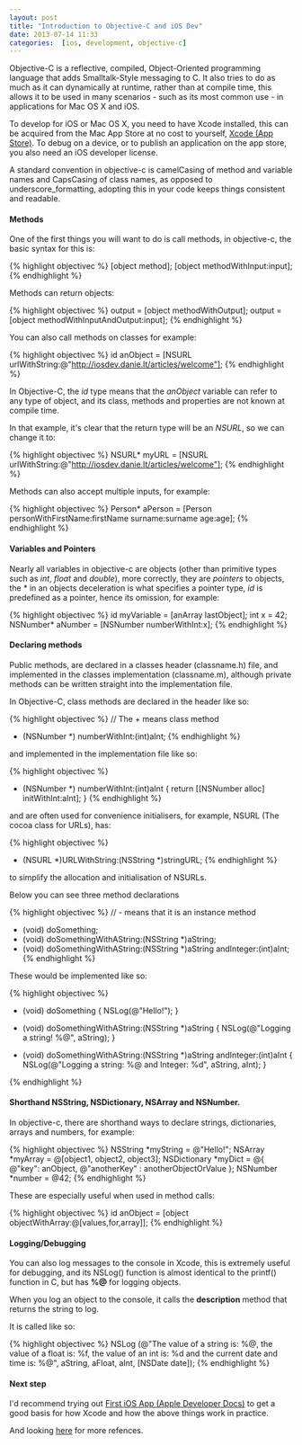```yaml
---
layout: post
title: "Introduction to Objective-C and iOS Dev"
date: 2013-07-14 11:33
categories:  [ios, development, objective-c]
---
```


Objective-C is a reflective, compiled, Object-Oriented programming language that adds Smalltalk-Style messaging to C. 
It also tries to do as much as it can dynamically at runtime, rather than at compile time, this allows it to be used in many scenarios - such as its most common use - in applications for Mac OS X and iOS. 
<!-- more -->
To develop for iOS or Mac OS X, you need to have Xcode installed, this can be acquired from the Mac App Store at no cost to yourself, [Xcode (App Store)](https://itunes.apple.com/gb/app/xcode/id497799835?mt=12). 
To debug on a device, or to publish an application on the app store, you also need an iOS developer license.

A standard convention in objective-c is camelCasing of method and variable names and CapsCasing of class names, as opposed to underscore_formatting, adopting this in your code keeps things consistent and readable.


#### Methods

One of the first things you will want to do is call methods, in objective-c, the basic syntax for this is:

{% highlight objectivec %}
[object method];
[object methodWithInput:input];
{% endhighlight %}

Methods can return objects:

{% highlight objectivec %}
output = [object methodWithOutput];
output = [object methodWithInputAndOutput:input];
{% endhighlight %}

You can also call methods on classes for example:

{% highlight objectivec %}
id anObject = [NSURL urlWithString:@"http://iosdev.danie.lt/articles/welcome"];
{% endhighlight %}

In Objective-C, the _id_ type means that the _anObject_ variable can refer to any type of object, and its class, methods and properties are not known at compile time. 

In that example, it's clear that the return type will be an _NSURL_, so we can change it to:

{% highlight objectivec %}
NSURL* myURL = [NSURL urlWithString:@"http://iosdev.danie.lt/articles/welcome"];
{% endhighlight %}

Methods can also accept multiple inputs, for example:

{% highlight objectivec %}
Person* aPerson = [Person personWithFirstName:firstName surname:surname age:age];
{% endhighlight %}

#### Variables and Pointers

Nearly all variables in objective-c are objects (other than primitive types such as _int_, _float_ and _double_), more correctly, they are _pointers_ to objects, the * in an objects deceleration is what specifies a pointer type, _id_ is predefined as a pointer, hence its omission, for example:

{% highlight objectivec %}
id myVariable = [anArray lastObject];
int x = 42;
NSNumber* aNumber = [NSNumber numberWithInt:x];
{% endhighlight %}

#### Declaring methods

Public methods, are declared in a classes header (classname.h) file, and implemented in the classes implementation (classname.m), although private methods can be written straight into the implementation file.

In Objective-C, class methods are declared in the header like so:

{% highlight objectivec %}
// The + means class method
+ (NSNumber *) numberWithInt:(int)aInt;
{% endhighlight %}

and implemented in the implementation file like so:

{% highlight objectivec %}
+ (NSNumber *) numberWithInt:(int)aInt {
    return [[NSNumber alloc] initWithInt:aInt];
}
{% endhighlight %}

and are often used for convenience initialisers, for example, NSURL (The cocoa class for URLs), has:

{% highlight objectivec %}
+ (NSURL *)URLWithString:(NSString *)stringURL; 
{% endhighlight %}

to simplify the allocation and initialisation of NSURLs.

Below you can see three method declarations

{% highlight objectivec %}
// - means that it is an instance method
- (void) doSomething;
- (void) doSomethingWithAString:(NSString *)aString;
- (void) doSomethingWithAString:(NSString *)aString andInteger:(int)aInt;
{% endhighlight %}

These would be implemented like so:

{% highlight objectivec %}
- (void) doSomething {
    NSLog(@"Hello!");
}

- (void) doSomethingWithAString:(NSString *)aString {
    NSLog(@"Logging a string! %@", aString);
}
    
- (void) doSomethingWithAString:(NSString *)aString andInteger:(int)aInt {
    NSLog(@"Logging a string: %@ and Integer: %d", aString, aInt);
}

{% endhighlight %}

#### Shorthand NSString, NSDictionary, NSArray and NSNumber.

In objective-c, there are shorthand ways to declare strings, dictionaries, arrays and numbers, for example:

{% highlight objectivec %}
NSString *myString = @"Hello!";
NSArray *myArray = @[object1, object2, object3];
NSDictionary *myDict = @{ @"key": anObject, @"anotherKey" : anotherObjectOrValue };
NSNumber *number = @42;
{% endhighlight %}

These are especially useful when used in method calls:

{% highlight objectivec %}
id anObject = [object objectWithArray:@[values,for,array]];
{% endhighlight %}

#### Logging/Debugging

You can also log messages to the console in Xcode, this is extremely useful for debugging, and its NSLog() function is almost identical to the printf() function in C, but has __%@__ for logging objects. 

When you log an object to the console, it calls the __description__ method that returns the string to log.

It is called like so:

{% highlight objectivec %}
NSLog (@"The value of a string is: %@, the value of a float is: %f, the value of an int is: %d and the current date and time is: %@", aString, aFloat, aInt, [NSDate date]);
{% endhighlight %}

#### Next step

I'd recommend trying out [First iOS App (Apple Developer Docs)](http://developer.apple.com/library/ios/#referencelibrary/GettingStarted/RoadMapiOS/chapters/RM_YourFirstApp_iOS/Articles/01_CreatingProject.html) to get a good basis for how Xcode and how the above things work in practice.

And looking [here](http://cocoadevcentral.com/d/learn_objectivec/) for more refences.